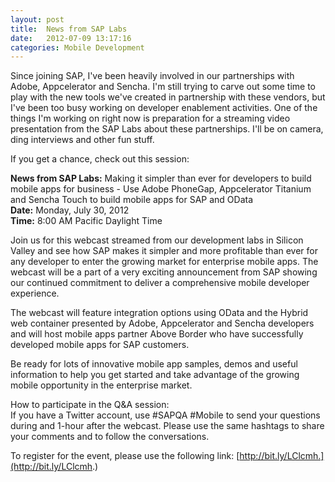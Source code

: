 ```yaml
---
layout: post
title:  News from SAP Labs
date:   2012-07-09 13:17:16
categories: Mobile Development
---
```

Since joining SAP, I've been heavily involved in our partnerships with Adobe, Appcelerator and Sencha. I'm still trying to carve out some time to play with the new tools we've created in partnership with these vendors, but I've been too busy working on developer enablement activities. One of the things I'm working on right now is preparation for a streaming video presentation from the SAP Labs about these partnerships. I'll be on camera, ding interviews and other fun stuff.

If you get a chance, check out this session:

**News from SAP Labs:** Making it simpler than ever for developers to build mobile apps for business - Use Adobe PhoneGap, Appcelerator Titanium and Sencha Touch to build mobile apps for SAP and OData  
**Date:** Monday, July 30, 2012  
**Time:** 8:00 AM Pacific Daylight Time

Join us for this webcast streamed from our development labs in Silicon Valley and see how SAP makes it simpler and more profitable than ever for any developer to enter the growing market for enterprise mobile apps. The webcast will be a part of a very exciting announcement from SAP showing our continued commitment to deliver a comprehensive mobile developer experience.

The webcast will feature integration options using OData and the Hybrid web container presented by Adobe, Appcelerator and Sencha developers and will host mobile apps partner Above Border who have successfully developed mobile apps for SAP customers.

Be ready for lots of innovative mobile app samples, demos and useful information to help you get started and take advantage of the growing mobile opportunity in the enterprise market.

How to participate in the Q&A session:  
If you have a Twitter account, use #SAPQA #Mobile to send your questions during and 1-hour after the webcast. Please use the same hashtags to share your comments and to follow the conversations.

To register for the event, please use the following link: [http://bit.ly/LClcmh.](http://bit.ly/LClcmh.)